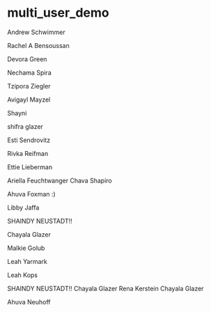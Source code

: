 # multi_user_demo

Andrew Schwimmer

Rachel A Bensoussan

Devora Green

Nechama Spira

Tzipora Ziegler

Avigayl Mayzel

Shayni

shifra glazer

Esti Sendrovitz

Rivka Reifman

Ettie Lieberman

Ariella Feuchtwanger
Chava Shapiro

Ahuva Foxman :)

Libby Jaffa

SHAINDY NEUSTADT!!

Chayala Glazer

Malkie Golub

Leah Yarmark


Leah Kops


SHAINDY NEUSTADT!!
Chayala Glazer
Rena Kerstein
Chayala Glazer




Ahuva Neuhoff

